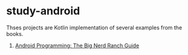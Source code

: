# study-android
Thses projects are Kotlin implementation of several examples from the books.
1. [Android Programming: The Big Nerd Ranch Guide](https://www.bignerdranch.com/books/android-programming/)
